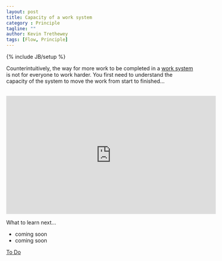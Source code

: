 ```yaml
---
layout: post
title: Capacity of a work system
category : Principle
tagline: ""
author: Kevin Trethewey
tags: [Flow, Principle]
---
```

{% include JB/setup %}

Counterintuitively, the way for more work to be completed in a [work system](/faq/WhatIsASystem) is not for everyone to work harder. You first need to understand the capacity of the system to move the work from start to finished...

<br>

<iframe width="560" height="315" src="https://www.youtube.com/embed/zEzKsEzuZYM" frameborder="0" allowfullscreen></iframe>

<br>

What to learn next...

* coming soon
* coming soon

[To Do](/Explanation/TODO)
